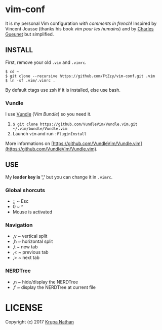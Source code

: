 # vim-conf

It is my personal Vim configuration _with comments in french_!
Inspired by Vincent Jousse (thanks his book *vim pour les humains*) and by [Charles Gueunet](https://github.com/CharlesGueunet) but simplified.



## INSTALL

First, remove your old `.vim` and `.vimrc`.
```
$ cd ~  
$ git clone --recursive https://github.com/FtZzy/vim-conf.git .vim  
$ ln -sf .vim/.vimrc .
```
By default ctags use zsh if it is installed, else use bash.


### Vundle

I use [Vundle](https://github.com/VundleVim/Vundle.vim) (_Vim Bundle_) so you need it.

1. `$ git clone https://github.com/VundleVim/Vundle.vim.git ~/.vim/bundle/Vundle.vim`
1. Launch `vim` and run `:PluginInstall`

More informations on [https://github.com/VundleVim/Vundle.vim](https://github.com/VundleVim/Vundle.vim).



## USE

My **leader key is ','** but you can change it in `.vimrc`.


### Global shorcuts

* ;; ~ Esc
* 0 ~ ^
* Mouse is activated



### Navigation

* ,v ~ vertical split
* ,h ~ horizontal split
* ,t ~ new tab
* ,< ~ previous tab
* ,> ~ next tab


### NERDTree

* ,n ~ hide/display the NERDTree
* ,f ~ display the NERDTree at current file



# LICENSE
Copyright (c) 2017 [Krupa Nathan](https://github.com/FtZzy)
